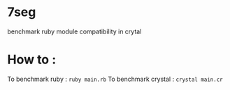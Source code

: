 # 7seg

benchmark ruby module compatibility in crytal

# How to :
 
To benchmark ruby : `ruby main.rb`
To benchmark crystal : `crystal main.cr`
